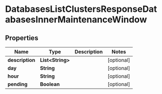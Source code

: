 

# DatabasesListClustersResponseDatabasesInnerMaintenanceWindow


## Properties

| Name | Type | Description | Notes |
|------------ | ------------- | ------------- | -------------|
|**description** | **List&lt;String&gt;** |  |  [optional] |
|**day** | **String** |  |  [optional] |
|**hour** | **String** |  |  [optional] |
|**pending** | **Boolean** |  |  [optional] |



